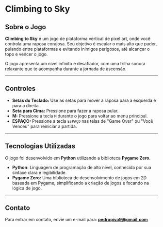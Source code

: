 # Climbing to Sky

## Sobre o Jogo

**Climbing to Sky** é um jogo de plataforma vertical de pixel art, onde você controla uma raposa corajosa. Seu objetivo é escalar o mais alto que puder, pulando entre plataformas e evitando inimigos perigosos, até alcançar o topo e vencer o jogo.

O jogo apresenta um nível infinito e desafiador, com uma trilha sonora relaxante que te acompanha durante a jornada de ascensão.

---

## Controles

* **Setas do Teclado:** Use as setas para mover a raposa para a esquerda e para a direita.
* **Seta para Cima:** Pressione para fazer a raposa pular.
* **M:** Pressione a tecla `M` durante o jogo para voltar ao menu principal.
* **ESPAÇO:** Pressione a tecla `ESPAÇO` nas telas de "Game Over" ou "Você Venceu" para reiniciar a partida.

---

## Tecnologias Utilizadas

O jogo foi desenvolvido em **Python** utilizando a biblioteca **Pygame Zero**.

* **Python:** Linguagem de programação de alto nível, conhecida por sua sintaxe clara e legibilidade.
* **Pygame Zero:** Uma biblioteca de desenvolvimento de jogos em 2D baseada em Pygame, simplificando a criação de jogos e focando na lógica de jogo.

---

## Contato

Para entrar em contato, envie um e-mail para: **pedropiva9@gmail.com**
